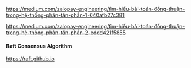 https://medium.com/zalopay-engineering/tìm-hiểu-bài-toán-đồng-thuận-trong-hệ-thống-phân-tán-phần-1-640afb27c381

https://medium.com/zalopay-engineering/tìm-hiểu-bài-toán-đồng-thuận-trong-hệ-thống-phân-tán-phần-2-eddd421f5855

#### Raft Consensus Algorithm

https://raft.github.io

